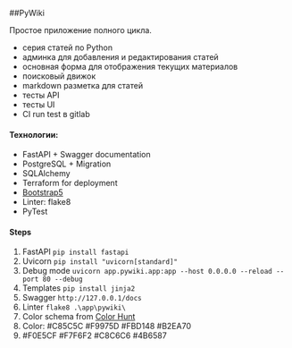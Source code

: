 ##PyWiki 

Простое приложение полного цикла.
- серия статей по Python
- админка для добавления и редактирования статей
- основная форма для отображения текущих материалов
- поисковый движок
- markdown разметка для статей
- тесты API
- тесты UI
- CI run test в gitlab

#### Технологии:
- FastAPI + Swagger documentation
- PostgreSQL + Migration
- SQLAlchemy
- Terraform for deployment
- [Bootstrap5](https://getbootstrap.com/docs/5.0/getting-started/introduction/) 
- Linter: flake8
- PyTest

#### Steps
1. FastAPI ```pip install fastapi```
2. Uvicorn ```pip install "uvicorn[standard]"```
3. Debug mode ```uvicorn app.pywiki.app:app --host 0.0.0.0 --reload --port 80 --debug```
4. Templates ```pip install jinja2```
5. Swagger ```http://127.0.0.1/docs```
6. Linter ```flake8 .\app\pywiki\```
7. Color schema from [Color Hunt](https://colorhunt.co/palette/c85c5cf9975dfbd148b2ea70)
8. Color: #C85C5C #F9975D #FBD148 #B2EA70
9. #F0E5CF #F7F6F2 #C8C6C6 #4B6587
